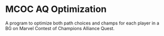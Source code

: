 # MCOC AQ Optimization
A program to optimize both path choices and champs for each player in a BG on Marvel Contest of Champions Alliance Quest.
